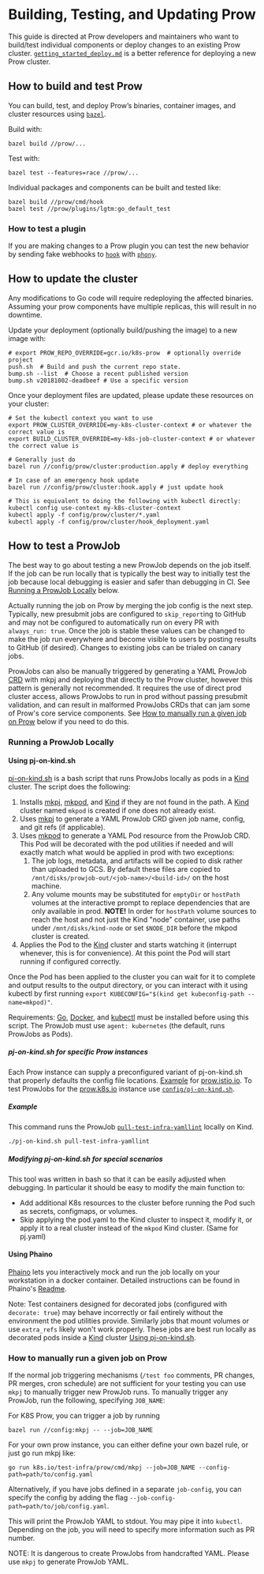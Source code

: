 # Building, Testing, and Updating Prow

This guide is directed at Prow developers and maintainers who want to build/test individual components or deploy changes to an existing Prow cluster. [`getting_started_deploy.md`](/prow/getting_started_deploy.md) is a better reference for deploying a new Prow cluster.

## How to build and test Prow

You can build, test, and deploy Prow’s binaries, container images, and cluster resources using [`bazel`](https://bazel.build).

Build with:
```shell
bazel build //prow/...
```
Test with:
```shell
bazel test --features=race //prow/...
```
Individual packages and components can be built and tested like:
```shell
bazel build //prow/cmd/hook
bazel test //prow/plugins/lgtm:go_default_test
```

### How to test a plugin

If you are making changes to a Prow plugin you can test the new behavior by sending fake webhooks to [`hook`](/prow/cmd/hook) with [`phony`](/prow/cmd/phony#phony).

## How to update the cluster

Any modifications to Go code will require redeploying the affected binaries.
Assuming your prow components have multiple replicas, this will result in no downtime.

Update your deployment (optionally build/pushing the image) to a new image with:
```shell
# export PROW_REPO_OVERRIDE=gcr.io/k8s-prow  # optionally override project
push.sh  # Build and push the current repo state.
bump.sh --list  # Choose a recent published version
bump.sh v20181002-deadbeef # Use a specific version
```

Once your deployment files are updated, please update these resources on your cluster:

```shell
# Set the kubectl context you want to use
export PROW_CLUSTER_OVERRIDE=my-k8s-cluster-context # or whatever the correct value is
export BUILD_CLUSTER_OVERRIDE=my-k8s-job-cluster-context # or whatever the correct value is

# Generally just do
bazel run //config/prow/cluster:production.apply # deploy everything

# In case of an emergency hook update
bazel run //config/prow/cluster:hook.apply # just update hook

# This is equivalent to doing the following with kubectl directly:
kubectl config use-context my-k8s-cluster-context
kubectl apply -f config/prow/cluster/*.yaml
kubectl apply -f config/prow/cluster/hook_deployment.yaml
```

## How to test a ProwJob

The best way to go about testing a new ProwJob depends on the job itself. If the
job can be run locally that is typically the best way to initially test the job
because local debugging is easier and safer than debugging in CI. See
[Running a ProwJob Locally](#running-a-prowjob-locally) below.

Actually running the job on Prow by merging the job config is the next step.
Typically, new presubmit jobs are configured to `skip_report`ing to GitHub and
may not be configured to automatically run on every PR with `always_run: true`.
Once the job is stable these values can be changed to make the job run everywhere
and become visible to users by posting results to GitHub (if desired). Changes
to existing jobs can be trialed on canary jobs.

ProwJobs can also be manually triggered by generating a YAML ProwJob [CRD](https://kubernetes.io/docs/concepts/extend-kubernetes/api-extension/custom-resources/)
with mkpj and deploying that directly to the Prow cluster, however this pattern
is generally not recommended. It requires the use of direct prod cluster access,
allows ProwJobs to run in prod without passing presubmit validation, and can result
in malformed ProwJobs CRDs that can jam some of Prow's core service components.
See [How to manually run a given job on Prow](#how-to-manually-run-a-given-job-on-prow)
below if you need to do this.

### Running a ProwJob Locally

#### Using pj-on-kind.sh
[pj-on-kind.sh] is a bash script that runs ProwJobs locally as pods in a [Kind] cluster.
The script does the following:
1. Installs [mkpj], [mkpod], and [Kind] if they are not found in the path. A [Kind]
cluster named `mkpod` is created if one does not already exist.
1. Uses [mkpj] to generate a YAML ProwJob CRD given job name, config, and git refs (if applicable).
1. Uses [mkpod] to generate a YAML Pod resource from the ProwJob CRD. This Pod will
be decorated with the pod utilities if needed and will exactly match what would be
applied in prod with two exceptions:
	1. The job logs, metadata, and artifacts will be copied to disk rather than
	uploaded to GCS. By default these files are copied to `/mnt/disks/prowjob-out/<job-name>/<build-id>/`
	on the host machine.
	1. Any volume mounts may be substituted for `emptyDir` or `hostPath` volumes at the
	interactive prompt to replace dependencies that are only available in prod.
	__NOTE!__ In order for `hostPath` volume sources to reach the host and not just the Kind "node" container,
	use paths under `/mnt/disks/kind-node` or set `$NODE_DIR` before the mkpod cluster is created.
1. Applies the Pod to the [Kind] cluster and starts watching it (interrupt whenever,
this is for convenience). At this point the Pod will start running if configured
correctly.

Once the Pod has been applied to the cluster you can wait for it to complete and output
results to the output directory, or you can interact with it using kubectl by first
running `export KUBECONFIG="$(kind get kubeconfig-path --name=mkpod)"`.

Requirements: [Go], [Docker], and [kubectl] must be installed before using this script.
The ProwJob must use `agent: kubernetes` (the default, runs ProwJobs as Pods).

##### pj-on-kind.sh for specific Prow instances
Each Prow instance can supply a preconfigured variant of pj-on-kind.sh that properly
defaults the config file locations. [Example](https://github.com/istio/test-infra/blob/01167b0dc9cb19bee40aa8dff958f526cfeeb570/prow/pj-on-kind.sh)
for [prow.istio.io](https://prow.istio.io).
To test ProwJobs for the [prow.k8s.io] instance use [`config/pj-on-kind.sh`](/config/pj-on-kind.sh).

##### Example
This command runs the ProwJob [`pull-test-infra-yamllint`](https://github.com/kubernetes/test-infra/blob/170921984a34ca40f2763f9e71d6ce6e033dec03/config/jobs/kubernetes/test-infra/test-infra-presubmits.yaml#L94-L107) locally on Kind.
```sh
./pj-on-kind.sh pull-test-infra-yamllint
```

##### Modifying pj-on-kind.sh for special scenarios
This tool was written in bash so that it can be easily adjusted when debugging.
In particular it should be easy to modify the main function to:
* Add additional K8s resources to the cluster before running the Pod such as
secrets, configmaps, or volumes.
* Skip applying the pod.yaml to the Kind cluster to inspect it, modify it, or apply it to
a real cluster instead of the `mkpod` Kind cluster. (Same for pj.yaml)


#### Using Phaino
[Phaino](/prow/cmd/phaino) lets you interactively mock and run the job locally on
your workstation in a docker container. Detailed instructions can be found in
Phaino's [Readme](/prow/cmd/phaino/README.md).

Note: Test containers designed for decorated jobs (configured with `decorate: true`)
may behave incorrectly or fail entirely without the environment the pod utilities
provide. Similarly jobs that mount volumes or use `extra_refs` likely won't work
properly.
These jobs are best run locally as decorated pods inside a [Kind] cluster [Using pj-on-kind.sh](#using-pj-on-kindsh).

### How to manually run a given job on Prow

If the normal job triggering mechanisms (`/test foo` comments, PR changes, PR
merges, cron schedule) are not sufficient for your testing you can use `mkpj` to
manually trigger new ProwJob runs.
To manually trigger any ProwJob, run the following, specifying `JOB_NAME`:

For K8S Prow, you can trigger a job by running
```shell
bazel run //config:mkpj -- --job=JOB_NAME
```

For your own prow instance, you can either define your own bazel rule, or
just go run mkpj like:
```shell
go run k8s.io/test-infra/prow/cmd/mkpj --job=JOB_NAME --config-path=path/to/config.yaml
```

Alternatively, if you have jobs defined in a separate `job-config`, you can
specify the config by adding the flag `--job-config-path=path/to/job/config.yaml`.

This will print the ProwJob YAML to stdout. You may pipe it into `kubectl`.
Depending on the job, you will need to specify more information such as PR
number.

NOTE: It is dangerous to create ProwJobs from handcrafted YAML. Please use `mkpj`
to generate ProwJob YAML.

[prow.k8s.io]: https://prow.k8s.io
[Go]: https://golang.org/doc/install
[Docker]: https://docs.docker.com/install/
[kubectl]: https://kubernetes.io/docs/tasks/tools/install-kubectl/
[Kind]: https://sigs.k8s.io/kind
[mkpj]: /prow/cmd/mkpj
[mkpod]: /prow/cmd/mkpod
[pj-on-kind.sh]: /prow/pj-on-kind.sh
